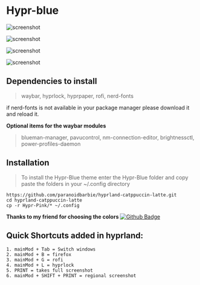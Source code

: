 # Hypr-blue


![screenshot](https://github.com/paranoidbarbie/hyprland-catppuccin-latte/blob/main/assets/blue/rofi.png)


![screenshot](https://github.com/paranoidbarbie/hyprland-catppuccin-latte/blob/main/assets/blue/waybar.png)


![screenshot](https://github.com/paranoidbarbie/hyprland-catppuccin-latte/blob/main/assets/blue/neofetch.png)


![screenshot](https://github.com/paranoidbarbie/hyprland-catppuccin-latte/blob/main/assets/blue/vtop.png)



## Dependencies to install

> waybar, hyprlock, hyprpaper, rofi, nerd-fonts

if nerd-fonts is not available in your package manager please download it and reload it.

**Optional items for the waybar modules**
> blueman-manager, pavucontrol, nm-connection-editor, brightnessctl, power-profiles-daemon


## Installation 
> To install the Hypr-Blue theme
> enter the Hypr-Blue folder and copy paste the folders in your ~/.config directory
```
https://github.com/paranoidbarbie/hyprland-catppuccin-latte.git
cd hyprland-catppuccin-latte
cp -r Hypr-Pink/* ~/.config

```


**Thanks to my friend for choosing the colors** [![Github Badge](http://img.shields.io/badge/-Github-black?style=flat-square&logo=github&link=https://github.com/jemhv/)](https://github.com/jemhv/Cherry-Blossom/)
## Quick Shortcuts added in hyprland:
```
1. mainMod + Tab = Switch windows
2. mainMod + B = firefox
3. mainMod + G = rofi
4. mainMod + L = hyprlock
5. PRINT = takes full screenshot
6. mainMod + SHIFT + PRINT = regional screenshot
```



